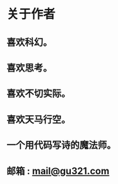 # 关于作者
## 喜欢科幻。

## 喜欢思考。

## 喜欢不切实际。

## 喜欢天马行空。

## 一个用代码写诗的魔法师。

## 邮箱 : [mail@gu321.com](mailto:mail@gu321.com)